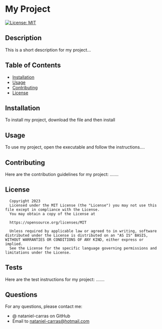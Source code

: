 # My Project 
  
  [![License: MIT](https://img.shields.io/badge/License-MIT-yellow.svg)](https://opensource.org/licenses/MIT)
  
  ## Description
  
  This is a short description for my project...
  
  ## Table of Contents
  
  - [Installation](#installation)
  - [Usage](#usage)
  - [Contributing](#contributing)
  - [License](#license)
  
  ## Installation
  
  To install my project, download the file and then install
  
  ## Usage
  
  To use my project, open the executable and follow the instructions....
  
  ## Contributing
  
  Here are the contribution guidelines for my project: .......
  
## License
      
      Copyright 2023
      Licensed under the MIT License (the "License") you may not use this file except in compliance with the License.
      You may obtain a copy of the License at 
      
      https://opensource.org/licenses/MIT
      
      Unless required by applicable law or agreed to in writing, software distributed under the License is distributed on an "AS IS" BASIS, WITHOUT WARRANTIES OR CONDITIONS OF ANY KIND, either express or implied.
      See the License for the specific language governing permissions and limitations under the License.
      

  ## Tests
  
   Here are the test instructions for my project: .......
  
  ## Questions
  
  For any questions, please contact me:
  - @ nataniel-carras on GitHub
  - Email to nataniel-carras@hotmail.com  
